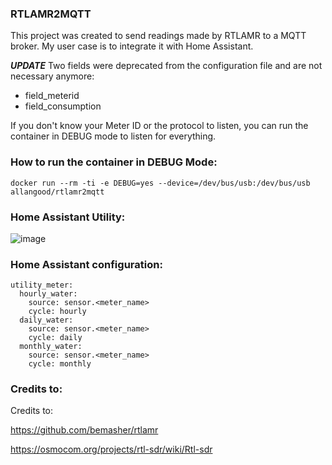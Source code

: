 ### RTLAMR2MQTT
This project was created to send readings made by RTLAMR to a MQTT broker.
My user case is to integrate it with Home Assistant.

***UPDATE***
Two fields were deprecated from the configuration file and are not necessary anymore:
 - field_meterid
 - field_consumption

If you don't know your Meter ID or the protocol to listen, you can run the container in DEBUG mode to listen for everything.
### How to run the container in DEBUG Mode:
```
docker run --rm -ti -e DEBUG=yes --device=/dev/bus/usb:/dev/bus/usb allangood/rtlamr2mqtt
```

### Home Assistant Utility:

![image](https://user-images.githubusercontent.com/757086/117556120-207bd200-b02b-11eb-9149-58eaf9c6c4ea.png)


### Home Assistant configuration:
```
utility_meter:
  hourly_water:
    source: sensor.<meter_name>
    cycle: hourly
  daily_water:
    source: sensor.<meter_name>
    cycle: daily
  monthly_water:
    source: sensor.<meter_name>
    cycle: monthly
```

### Credits to:
Credits to:

https://github.com/bemasher/rtlamr

https://osmocom.org/projects/rtl-sdr/wiki/Rtl-sdr
